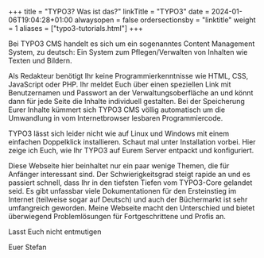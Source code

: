 +++
title = "TYPO3? Was ist das?"
linkTitle = "TYPO3"
date = 2024-01-06T19:04:28+01:00
alwaysopen = false
ordersectionsby = "linktitle"
weight = 1
aliases = ["typo3-tutorials.html"]
+++

Bei TYPO3 CMS handelt es sich um ein sogenanntes Content Management System, zu deutsch: Ein System zum Pflegen/Verwalten von Inhalten wie Texten und Bildern.

Als Redakteur benötigt Ihr keine Programmierkenntnisse wie HTML, CSS, JavaScript oder PHP. Ihr meldet Euch über einen speziellen Link mit Benutzernamen und Passwort an der Verwaltungsoberfläche an und könnt dann für jede Seite die Inhalte individuell gestalten. Bei der Speicherung Eurer Inhalte kümmert sich TYPO3 CMS völlig automatisch um die Umwandlung in vom Internetbrowser lesbaren Programmiercode.

TYPO3 lässt sich leider nicht wie auf Linux und Windows mit einem einfachen Doppelklick installieren. Schaut mal unter Installation vorbei. Hier zeige ich Euch, wie Ihr TYPO3 auf Eurem Server entpackt und konfiguriert.

Diese Webseite hier beinhaltet nur ein paar wenige Themen, die für Anfänger interessant sind. Der Schwierigkeitsgrad steigt rapide an und es passiert schnell, dass Ihr in den tiefsten Tiefen vom TYPO3-Core gelandet seid. Es gibt unfassbar viele Dokumentationen für den Ersteinstieg im Internet (teilweise sogar auf Deutsch) und auch der Büchermarkt
ist sehr umfangreich geworden. Meine Webseite macht den Unterschied und bietet überwiegend Problemlösungen für Fortgeschrittene und Profis an.

Lasst Euch nicht entmutigen

Euer Stefan
